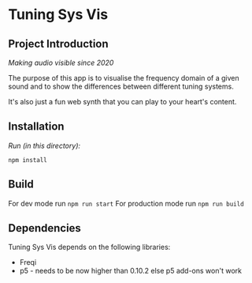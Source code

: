 # Tuning Sys Vis

## Project Introduction

_Making audio visible since 2020_

The purpose of this app is to visualise the frequency domain of a given sound and to show the differences between different tuning systems. 

It's also just a fun web synth that you can play to your heart's content.

## Installation

_Run (in this directory):_

`npm install`

## Build

For dev mode run `npm run start`
For production mode run `npm run build`

## Dependencies

Tuning Sys Vis depends on the following libraries:
* Freqi
* p5 - needs to be now higher than 0.10.2 else p5 add-ons won't work

